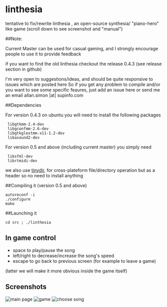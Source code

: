 linthesia
=========

tentative to fix/rewrite linthesia , an open-source synthesia/ "piano-hero" like game
(scroll down to see screenshot and "manual")

##Note:

Current Master can be used for casual gaming, and I strongly encourage people to use it
to provide feedback

if you want to find the old linthesia checkout the release 0.4.3 (see release section in github)

I'm very open to suggestions/ideas, and should be quite responsive to issues which are posted here
So if you get any problem to compile and/or you want to see some specific feaures, just add an issue
here or send me an email  allan.simon |at| supinfo.com

##Dependencies

For version 0.4.3 on ubuntu you will need to install the following packages

     libgtkmm-2.4-dev
     libgconfmm-2.6-dev
     libgtkglextmm-x11-1.2-dev
     libasound2-dev

For version 0.5 and above (including current master) you simply need

     libsfml-dev
     librtmidi-dev

we also use [tinydir](https://github.com/cxong/tinydir), for cross-plateform file/directory
operation but as a header so no need to install anything


##Compiling it (version 0.5 and above)

    autoreconf -i
    ./configure
    make

##Launching it

    cd src ; ./linthesia

## In game control

 * space to play/pause the song
 * left/right to decrease/increase the song's speed
 * escape to go back to previous screen (for example to leave a game)

(latter we will make it more obvious inside the game itself)

## Screenshots 

![main page](https://raw.githubusercontent.com/allan-simon/linthesia/master/docs/screenshots/main.png)
![game](https://raw.githubusercontent.com/allan-simon/linthesia/master/docs/screenshots/game.png)
![choose song](https://raw.githubusercontent.com/allan-simon/linthesia/master/docs/screenshots/choose_song.png)
